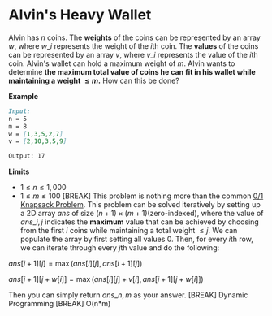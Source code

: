# Alvin's Heavy Wallet
Alvin has $n$ coins. The **weights** of the coins can be represented by an array $w$, where $w\_i$ represents the weight of the $i$th coin. The **values** of the coins can be represented by an array $v$, where $v\_i$ represents the value of the $i$th coin. Alvin's wallet can hold a maximum weight of $m$. Alvin wants to determine **the maximum total value of coins he can fit in his wallet while maintaining a weight $\le m$.** How can this be done?

**Example**
```md
Input:
n = 5
m = 8
w = [1,3,5,2,7]
v = [2,10,3,5,9]

Output: 17
```

**Limits**
- $1 \le n \le 1,000$
- $1 \le m \le 100$
[BREAK]
This problem is nothing more than the common [0/1 Knapsack Problem](https://www.geeksforgeeks.org/0-1-knapsack-problem-dp-10/). This problem can be solved iteratively by setting up a 2D array $ans$ of size $(n+1) \times (m+1)$(zero-indexed), where the value of $ans\_{i,j}$ indicates the **maximum** value that can be achieved by choosing from the first $i$ coins while maintaining a total weight $\le j$. We can populate the array by first setting all values $0$. Then, for every $i$th row, we can iterate through every $j$th value and do the following:

$ans[i+1][j] = \max(ans[i][j], ans[i+1][j])$

$ans[i+1][j+w[i]] = \max(ans[i][j] + v[i], ans[i+1][j+w[i]])$

Then you can simply return $ans\_{n,m}$ as your answer.
[BREAK]
Dynamic Programming
[BREAK]
O(n*m)